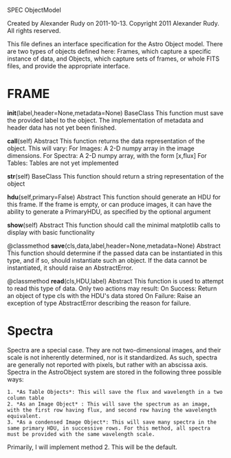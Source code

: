 
 SPEC
 ObjectModel
 
 Created by Alexander Rudy on 2011-10-13.
 Copyright 2011 Alexander Rudy. All rights reserved.

This file defines an interface specification for the Astro Object model. There are two types of objects defined here: Frames, which capture a specific instance of data, and Objects, which capture sets of frames, or whole FITS files, and provide the appropriate interface.


# FRAME
__init__(label,header=None,metadata=None) BaseClass
	This function must save the provided label to the object.
	The implementation of metadata and header data has not yet been finished.
	
__call__(self) Abstract
	This function returns the data representation of the object. This will vary:
	For Images: A 2-D numpy array in the image dimensions.
	For Spectra: A 2-D numpy array, with the form [x,flux]
	For Tables: Tables are not yet implemented

__str__(self) BaseClass
	This function should return a string representation of the object

__hdu__(self,primary=False) Abstract
	This function should generate an HDU for this frame. If the frame is empty, or can produce images, it can have the ability to generate a PrimaryHDU, as specified by the optional argument
	
__show__(self) Abstract
	This function should call the minimal matplotlib calls to display with basic functionality
	
@classmethod
__save__(cls,data,label,header=None,metadata=None) Abstract
	This function should determine if the passed data can be instantiated in this type, and if so, should instantiate such an object. If the data cannot be instantiated, it should raise an AbstractError.
	
@classmethod
__read__(cls,HDU,label) Abstract
	This function is used to attempt to read this type of data. Only two actions may result:
	On Success: Return an object of type cls with the HDU's data stored
	On Failure: Raise an exception of type AbstractError describing the reason for failure.
	
# Spectra
Spectra are a special case. They are not two-dimensional images, and their scale is not inherently determined, nor is it standardized. As such, spectra are generally not reported with pixels, but rather with an abscissa axis. Spectra in the AstroObject system are stored in the following three possible ways:

	1. *As Table Objects*: This will save the flux and wavelength in a two column table
	2. *As an Image Object* : This will save the spectrum as an image, with the first row having flux, and second row having the wavelength equivalent.
	3. *As a condensed Image Object*: This will save many spectra in the same primary HDU, in successive rows. For this method, all spectra must be provided with the same wavelength scale.

Primarily, I will implement method 2. This will be the default.


